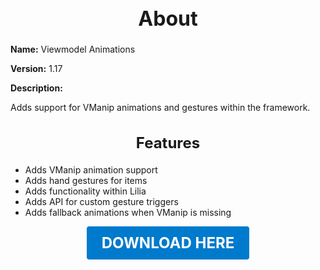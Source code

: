 <h1 style="text-align:center; font-size:2rem; font-weight:bold;">About</h1>

**Name:**
Viewmodel Animations

**Version:**
1.17

**Description:**

Adds support for VManip animations and gestures within the framework.

<h2 style="text-align:center; font-size:1.5rem; font-weight:bold;">Features</h2>

- Adds VManip animation support
- Adds hand gestures for items
- Adds functionality within Lilia
- Adds API for custom gesture triggers
- Adds fallback animations when VManip is missing





<p align="center"><a href="https://github.com/LiliaFramework/Modules/raw/refs/heads/gh-pages/vmanip.zip" style="display:inline-block;padding:12px 24px;font-size:1.5rem;font-weight:bold;text-decoration:none;color:#fff;background-color:var(--md-primary-fg-color,#007acc);border-radius:4px;">DOWNLOAD HERE</a></p>